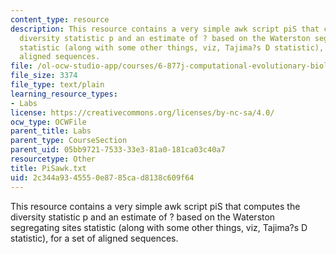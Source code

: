```yaml
---
content_type: resource
description: This resource contains a very simple awk script piS that computes the
  diversity statistic p and an estimate of ? based on the Waterston segregating sites
  statistic (along with some other things, viz, Tajima?s D statistic), for a set of
  aligned sequences.
file: /ol-ocw-studio-app/courses/6-877j-computational-evolutionary-biology-fall-2005/2c344a9345550e8785cad8138c609f64_PiSawk.txt
file_size: 3374
file_type: text/plain
learning_resource_types:
- Labs
license: https://creativecommons.org/licenses/by-nc-sa/4.0/
ocw_type: OCWFile
parent_title: Labs
parent_type: CourseSection
parent_uid: 05bb9721-7533-33e3-81a0-181ca03c40a7
resourcetype: Other
title: PiSawk.txt
uid: 2c344a93-4555-0e87-85ca-d8138c609f64
---
```

This resource contains a very simple awk script piS that computes the diversity statistic p and an estimate of ? based on the Waterston segregating sites statistic (along with some other things, viz, Tajima?s D statistic), for a set of aligned sequences.